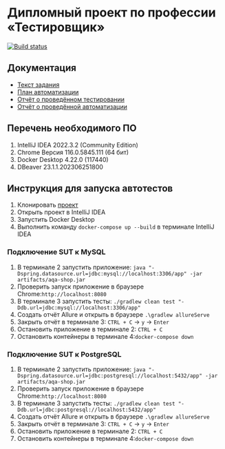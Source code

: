 # Дипломный проект по профессии «Тестировщик»
[![Build status](https://ci.appveyor.com/api/projects/status/ri8y32ynxef4s0b0?svg=true)](https://ci.appveyor.com/project/supernatashenka/aqa-diploma-kostina)

## Документация
* [Текст задания](https://github.com/netology-code/qa-diploma)
* [План автоматизации](https://github.com/supernatashenka/aqa-diploma-kostina/blob/main/Documents/Plan.md)
* [Отчёт о проведённом тестировании](https://github.com/supernatashenka/aqa-diploma-kostina/blob/main/Documents/Report.md)
* [Отчёт о проведённой автоматизации](https://github.com/supernatashenka/aqa-diploma-kostina/blob/main/Documents/Summary.md)

## Перечень необходимого ПО 
1. IntelliJ IDEA 2022.3.2 (Community Edition)
2. Chrome Версия 116.0.5845.111 (64 бит)
3. Docker Desktop 4.22.0 (117440)
4. DBeaver 23.1.1.202306251800

## Инструкция для запуска автотестов
1. Клонировать [проект](https://github.com/supernatashenka/aqa-diploma-kostina)
2. Открыть проект в IntelliJ IDEA
3. Запустить Docker Desktop 
4. Выполнить команду `docker-compose up --build` в терминале IntelliJ IDEA  


### Подключение SUT к MySQL
1. В терминале 2 запустить приложение: ` java "-Dspring.datasource.url=jdbc:mysql://localhost:3306/app" -jar artifacts/aqa-shop.jar `
2. Проверить запуск приложение в браузере Chrome:`http://localhost:8080`
3. В терминале 3 запустить тесты: `./gradlew clean test "-Ddb.url=jdbc:mysql://localhost:3306/app"` 
4. Создать отчёт Allure и открыть в браузере `.\gradlew allureServe`
5. Закрыть отчёт в терминале 3: `CTRL + C` -> `y` -> `Enter`
6. Остановить приложение в терминале 2: `CTRL + C`
7. Остановить контейнеры в терминале 4:`docker-compose down`

### Подключение SUT к PostgreSQL
1. В терминале 2 запустить приложение: `java "-Dspring.datasource.url=jdbc:postgresql://localhost:5432/app" -jar artifacts/aqa-shop.jar`
2. Проверить запуск приложение в браузере Chrome:`http://localhost:8080`
3. В терминале 3 запустить тесты: `./gradlew clean test "-Ddb.url=jdbc:postgresql://localhost:5432/app"`
4. Создать отчёт Allure и открыть в браузере `.\gradlew allureServe`
5. Закрыть отчёт в терминале 3: `CTRL + C` -> `y` -> `Enter`
6. Остановить приложение в терминале 2: `CTRL + C`
7. Остановить контейнеры в терминале 4:`docker-compose down`
